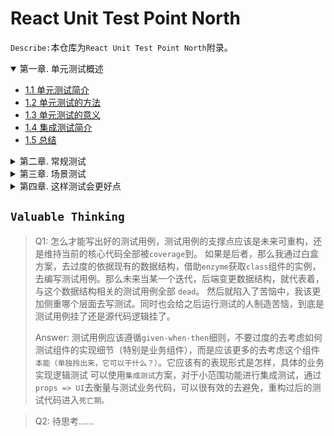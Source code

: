 # React Unit Test Point North

`Describe:`本仓库为`React Unit Test Point North`附录。

<!-- TOC depthFrom:2 orderedList:true -->

<details open>
<summary>
<a>第一章. 单元测试概述</a>
</summary>

- [1.1 单元测试简介](./docs/unit-1/1-1.md)
- [1.2 单元测试的方法](./docs/unit-1/1-2.md)
- [1.3 单元测试的意义](./docs/unit-1/1-3.md)
- [1.4 集成测试简介](./docs/unit-1/1-4.md)
- [1.5 总结](./docs/unit-1/1-5.md)
    
</details>

<details>
<summary>
<a>第二章. 常规测试</a>
</summary>

- [2.1 怎么开始测试](./docs/unit-2/2-1.md)
- [2.2 state测试--class组件](./docs/unit-2/2-2.md)
- [2.3 state测试--function组件](./docs/unit-2/2-3.md)
- [2.4 props测试](./docs/unit-2/2-4.md)
- [2.5 context测试](./docs/unit-2/2-5.md)
- [2.6 hooks测试](./docs/unit-2/2-6.md)
- [2.7 redux测试](./docs/unit-2/2-7.md)
    
</details>

<details>
<summary>
<a>第三章. 场景测试</a>
</summary>

- [3.1 Module模块模拟测试](./docs/unit-3/3-1.md)
- [3.2 Fetch请求模拟](./docs/unit-3/3-2.md)
- [3.3 setTimeout模拟与加快执行](./docs/unit-3/3-3.md)
- [3.4 node&dom env环境切换](./docs/unit-3/3-4.md)
    
</details>

<details>
<summary>
<a>第四章. 这样测试会更好点</a>
</summary>

- [4.1 你的测试遇到瓶颈了吗](./docs/unit-4/4-1.md)
- [4.2 怎么去组织测试模块会比较好点](./docs/unit-4/4-2.md)
    
</details>

<!-- /TOC -->

## `Valuable Thinking`

> Q1: 怎么才能写出好的测试用例，测试用例的支撑点应该是未来可重构，还是维持当前的核心代码全部被`coverage`到。
      如果是后者，那么我通过白盒方案，去过度的依据现有的数据结构，借助`enzyme`获取`class`组件的实例，去编写测试用例。那么未来当某一个迭代，后端变更数据结构，就代表着，与这个数据结构相关的测试用例全部 `dead`。
      然后就陷入了苦恼中，我该更加侧重哪个层面去写测试。同时也会给之后运行测试的人制造苦恼，到底是测试用例挂了还是源代码逻辑挂了。
>
> Answer: 测试用例应该遵循`given-when-then`细则，不要过度的去考虑如何测试组件的实现细节（特别是业务组件），而是应该更多的去考虑这个组件`本能（单独拎出来，它可以干什么？）`。它应该有的表现形式是怎样，具体的业务实现逻辑测试
>可以使用`集成测试`方案，对于小范围功能进行集成测试，通过 `props => UI`去衡量与测试业务代码，可以很有效的去避免，重构过后的测试代码进入`死亡期。`
>

> Q2: 待思考......